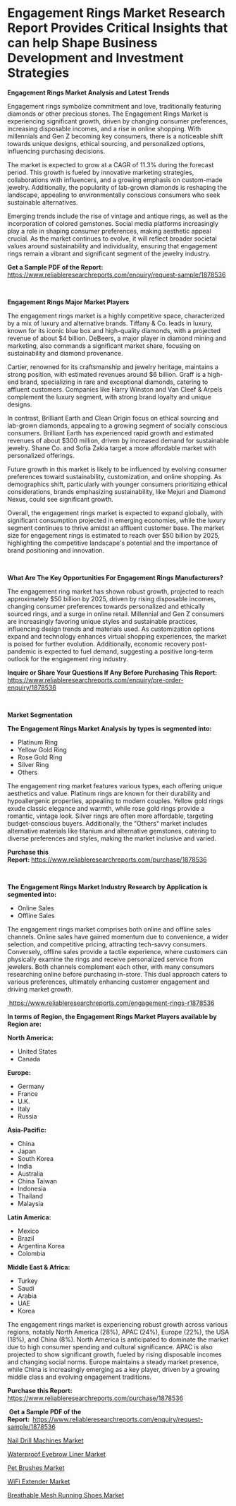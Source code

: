 <p><h1>Engagement Rings Market Research Report Provides Critical Insights that can help Shape Business Development and Investment Strategies</h1></p><p><strong>Engagement Rings Market Analysis and Latest Trends</strong></p>
<p><p>Engagement rings symbolize commitment and love, traditionally featuring diamonds or other precious stones. The Engagement Rings Market is experiencing significant growth, driven by changing consumer preferences, increasing disposable incomes, and a rise in online shopping. With millennials and Gen Z becoming key consumers, there is a noticeable shift towards unique designs, ethical sourcing, and personalized options, influencing purchasing decisions.</p><p>The market is expected to grow at a CAGR of 11.3% during the forecast period. This growth is fueled by innovative marketing strategies, collaborations with influencers, and a growing emphasis on custom-made jewelry. Additionally, the popularity of lab-grown diamonds is reshaping the landscape, appealing to environmentally conscious consumers who seek sustainable alternatives.</p><p>Emerging trends include the rise of vintage and antique rings, as well as the incorporation of colored gemstones. Social media platforms increasingly play a role in shaping consumer preferences, making aesthetic appeal crucial. As the market continues to evolve, it will reflect broader societal values around sustainability and individuality, ensuring that engagement rings remain a vibrant and significant segment of the jewelry industry.</p></p>
<p><strong>Get a Sample PDF of the Report:&nbsp;</strong> <a href="https://www.reliableresearchreports.com/enquiry/request-sample/1878536?utm_campaign=40&utm_medium=2&utm_source=Github&utm_content=ia&utm_term=08022025&utm_id=engagement-rings">https://www.reliableresearchreports.com/enquiry/request-sample/1878536</a></p>
<p>&nbsp;</p>
<p><strong>Engagement Rings Major Market Players</strong></p>
<p><p>The engagement rings market is a highly competitive space, characterized by a mix of luxury and alternative brands. Tiffany & Co. leads in luxury, known for its iconic blue box and high-quality diamonds, with a projected revenue of about $4 billion. DeBeers, a major player in diamond mining and marketing, also commands a significant market share, focusing on sustainability and diamond provenance.</p><p>Cartier, renowned for its craftsmanship and jewelry heritage, maintains a strong position, with estimated revenues around $6 billion. Graff is a high-end brand, specializing in rare and exceptional diamonds, catering to affluent customers. Companies like Harry Winston and Van Cleef & Arpels complement the luxury segment, with strong brand loyalty and unique designs.</p><p>In contrast, Brilliant Earth and Clean Origin focus on ethical sourcing and lab-grown diamonds, appealing to a growing segment of socially conscious consumers. Brilliant Earth has experienced rapid growth and estimated revenues of about $300 million, driven by increased demand for sustainable jewelry. Shane Co. and Sofia Zakia target a more affordable market with personalized offerings.</p><p>Future growth in this market is likely to be influenced by evolving consumer preferences toward sustainability, customization, and online shopping. As demographics shift, particularly with younger consumers prioritizing ethical considerations, brands emphasizing sustainability, like Mejuri and Diamond Nexus, could see significant growth.</p><p>Overall, the engagement rings market is expected to expand globally, with significant consumption projected in emerging economies, while the luxury segment continues to thrive amidst an affluent customer base. The market size for engagement rings is estimated to reach over $50 billion by 2025, highlighting the competitive landscape's potential and the importance of brand positioning and innovation.</p></p>
<p>&nbsp;</p>
<p><strong>What Are The Key Opportunities For Engagement Rings Manufacturers?</strong></p>
<p><p>The engagement ring market has shown robust growth, projected to reach approximately $50 billion by 2025, driven by rising disposable incomes, changing consumer preferences towards personalized and ethically sourced rings, and a surge in online retail. Millennial and Gen Z consumers are increasingly favoring unique styles and sustainable practices, influencing design trends and materials used. As customization options expand and technology enhances virtual shopping experiences, the market is poised for further evolution. Additionally, economic recovery post-pandemic is expected to fuel demand, suggesting a positive long-term outlook for the engagement ring industry.</p></p>
<p><strong>Inquire or Share Your Questions If Any Before Purchasing This Report:</strong> <a href="https://www.reliableresearchreports.com/enquiry/pre-order-enquiry/1878536?utm_campaign=40&utm_medium=2&utm_source=Github&utm_content=ia&utm_term=08022025&utm_id=engagement-rings">https://www.reliableresearchreports.com/enquiry/pre-order-enquiry/1878536</a></p>
<p>&nbsp;</p>
<p><strong>Market Segmentation</strong></p>
<p><strong>The Engagement Rings Market Analysis by types is segmented into:</strong></p>
<p><ul><li>Platinum Ring</li><li>Yellow Gold Ring</li><li>Rose Gold Ring</li><li>Silver Ring</li><li>Others</li></ul></p>
<p><p>The engagement ring market features various types, each offering unique aesthetics and value. Platinum rings are known for their durability and hypoallergenic properties, appealing to modern couples. Yellow gold rings exude classic elegance and warmth, while rose gold rings provide a romantic, vintage look. Silver rings are often more affordable, targeting budget-conscious buyers. Additionally, the "Others" market includes alternative materials like titanium and alternative gemstones, catering to diverse preferences and styles, making the market inclusive and varied.</p></p>
<p><strong>Purchase this Report:&nbsp;</strong><a href="https://www.reliableresearchreports.com/purchase/1878536?utm_campaign=40&utm_medium=2&utm_source=Github&utm_content=ia&utm_term=08022025&utm_id=engagement-rings">https://www.reliableresearchreports.com/purchase/1878536</a></p>
<p>&nbsp;</p>
<p><strong>The Engagement Rings Market Industry Research by Application is segmented into:</strong></p>
<p><ul><li>Online Sales</li><li>Offline Sales</li></ul></p>
<p><p>The engagement rings market comprises both online and offline sales channels. Online sales have gained momentum due to convenience, a wider selection, and competitive pricing, attracting tech-savvy consumers. Conversely, offline sales provide a tactile experience, where customers can physically examine the rings and receive personalized service from jewelers. Both channels complement each other, with many consumers researching online before purchasing in-store. This dual approach caters to various preferences, ultimately enhancing customer engagement and driving market growth.</p></p>
<p><a href="https://www.reliableresearchreports.com/engagement-rings-r1878536?utm_campaign=40&utm_medium=2&utm_source=Github&utm_content=ia&utm_term=08022025&utm_id=engagement-rings">&nbsp;https://www.reliableresearchreports.com/engagement-rings-r1878536</a></p>
<p><strong>In terms of Region, the Engagement Rings Market Players available by Region are:</strong></p>
<p>
    <p> <strong> North America: </strong>
        <ul>
            <li>United States</li>
            <li>Canada</li>
        </ul>
        </p> 
    <p> <strong> Europe: </strong>
        <ul>
            <li>Germany</li>
            <li>France</li>
            <li>U.K.</li>
            <li>Italy</li>
            <li>Russia</li>
        </ul>
        </p> 
    <p> <strong> Asia-Pacific: </strong>
        <ul>
            <li>China</li>
            <li>Japan</li>
            <li>South Korea</li>
            <li>India</li>
            <li>Australia</li>
            <li>China Taiwan</li>
            <li>Indonesia</li>
            <li>Thailand</li>
            <li>Malaysia</li>
        </ul>
        </p> 
    <p> <strong> Latin America: </strong>
        <ul>
            <li>Mexico</li>
            <li>Brazil</li>
            <li>Argentina Korea</li>
            <li>Colombia</li>
        </ul>
        </p> 
    <p> <strong> Middle East & Africa: </strong>
        <ul>
            <li>Turkey</li>
            <li>Saudi</li>
            <li>Arabia</li>
            <li>UAE</li>
            <li>Korea</li>
        </ul>
    </p>
    </p>
<p><p>The engagement rings market is experiencing robust growth across various regions, notably North America (28%), APAC (24%), Europe (22%), the USA (18%), and China (8%). North America is anticipated to dominate the market due to high consumer spending and cultural significance. APAC is also projected to show significant growth, fueled by rising disposable incomes and changing social norms. Europe maintains a steady market presence, while China is increasingly emerging as a key player, driven by a growing middle class and evolving engagement traditions.</p></p>
<p><strong>Purchase this Report: </strong><a href="https://www.reliableresearchreports.com/purchase/1878536?utm_campaign=40&utm_medium=2&utm_source=Github&utm_content=ia&utm_term=08022025&utm_id=engagement-rings">https://www.reliableresearchreports.com/purchase/1878536</a></p>
<p>&nbsp;<strong>Get a Sample PDF of the Report:&nbsp;&nbsp;</strong><a href="https://www.reliableresearchreports.com/enquiry/request-sample/1878536?utm_campaign=40&utm_medium=2&utm_source=Github&utm_content=ia&utm_term=08022025&utm_id=engagement-rings">https://www.reliableresearchreports.com/enquiry/request-sample/1878536</a></p>
<p><strong></strong></p>
<p><p><a href="https://github.com/giblydirani3/Market-Research-Report-List-1/blob/main/nail-drill-machines-market.md?utm_campaign=40&utm_medium=2&utm_source=Github&utm_content=ia&utm_term=08022025&utm_id=engagement-rings">Nail Drill Machines Market</a></p><p><a href="https://github.com/ijffseandy/Market-Research-Report-List-1/blob/main/waterproof-eyebrow-liner-market.md?utm_campaign=40&utm_medium=2&utm_source=Github&utm_content=ia&utm_term=08022025&utm_id=engagement-rings">Waterproof Eyebrow Liner Market</a></p><p><a href="https://github.com/sderolza/Market-Research-Report-List-1/blob/main/pet-brushes-market.md?utm_campaign=40&utm_medium=2&utm_source=Github&utm_content=ia&utm_term=08022025&utm_id=engagement-rings">Pet Brushes Market</a></p><p><a href="https://github.com/voigttyagi/Market-Research-Report-List-1/blob/main/wifi-extender-market.md?utm_campaign=40&utm_medium=2&utm_source=Github&utm_content=ia&utm_term=08022025&utm_id=engagement-rings">WiFi Extender Market</a></p><p><a href="https://github.com/daphnyvashdi/Market-Research-Report-List-1/blob/main/breathable-mesh-running-shoes-market.md?utm_campaign=40&utm_medium=2&utm_source=Github&utm_content=ia&utm_term=08022025&utm_id=engagement-rings">Breathable Mesh Running Shoes Market</a></p></p>